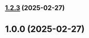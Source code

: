 ## [1.2.3](https://github.com/sultan-magomedov24/git-extended/compare/1.0.0...1.2.3) (2025-02-27)



# 1.0.0 (2025-02-27)



